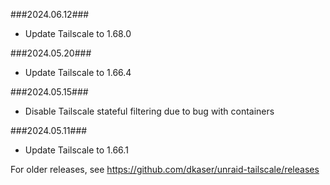 ###2024.06.12###
- Update Tailscale to 1.68.0

###2024.05.20###
- Update Tailscale to 1.66.4

###2024.05.15###
- Disable Tailscale stateful filtering due to bug with containers

###2024.05.11###
- Update Tailscale to 1.66.1

For older releases, see https://github.com/dkaser/unraid-tailscale/releases
